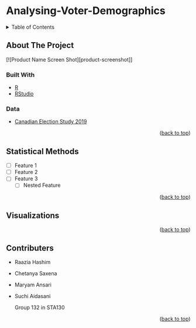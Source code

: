 # Analysing-Voter-Demographics

<div id="top"></div>


<!-- TABLE OF CONTENTS -->
<details>
  <summary>Table of Contents</summary>
  <ol>
    <li>
      <a href="#about-the-project">About The Project</a>
      <ul>
        <li><a href="#built-with">Built With</a></li>
        <li><a href="#data">Data</a></li>
      </ul>
    </li>
    <li><a href="#statistical-methods">Statistical Methods</a></li>
    <li><a href="#visualizations">Visualizations</a></li>
    <li><a href="#contributers">Contributers</a></li>
  </ol>
</details>



<!-- ABOUT THE PROJECT -->
## About The Project

[![Product Name Screen Shot][product-screenshot]]


### Built With

* [R](https://www.r-project.org/)
* [RStudio](https://www.rstudio.com/)

### Data
* [Canadian Election Study 2019](http://www.ces-eec.ca/)

<p align="right">(<a href="#top">back to top</a>)</p>


<!-- Statistical Techniques -->
## Statistical Methods

- [ ] Feature 1
- [ ] Feature 2
- [ ] Feature 3
    - [ ] Nested Feature

<p align="right">(<a href="#top">back to top</a>)</p>

## Visualizations

<p align="right">(<a href="#top">back to top</a>)</p>

<!-- CONTRIBUTERS -->
## Contributers

- Raazia Hashim
- Chetanya Saxena
- Maryam Ansari
- Suchi Aidasani

  Group 132 in STA130

<p align="right">(<a href="#top">back to top</a>)</p>
